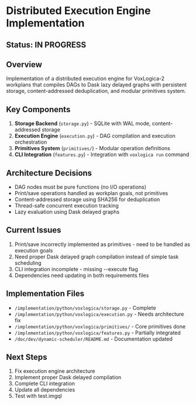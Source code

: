 # Distributed Execution Engine Implementation

## Status: IN PROGRESS

## Overview
Implementation of a distributed execution engine for VoxLogica-2 workplans that compiles DAGs to Dask lazy delayed graphs with persistent storage, content-addressed deduplication, and modular primitives system.

## Key Components
1. **Storage Backend** (`storage.py`) - SQLite with WAL mode, content-addressed storage
2. **Execution Engine** (`execution.py`) - DAG compilation and execution orchestration  
3. **Primitives System** (`primitives/`) - Modular operation definitions
4. **CLI Integration** (`features.py`) - Integration with `voxlogica run` command

## Architecture Decisions
- DAG nodes must be pure functions (no I/O operations)
- Print/save operations handled as workplan goals, not primitives
- Content-addressed storage using SHA256 for deduplication
- Thread-safe concurrent execution tracking
- Lazy evaluation using Dask delayed graphs

## Current Issues
1. Print/save incorrectly implemented as primitives - need to be handled as execution goals
2. Need proper Dask delayed graph compilation instead of simple task scheduling
3. CLI integration incomplete - missing --execute flag
4. Dependencies need updating in both requirements files

## Implementation Files
- `/implementation/python/voxlogica/storage.py` - Complete
- `/implementation/python/voxlogica/execution.py` - Needs architecture fix
- `/implementation/python/voxlogica/primitives/` - Core primitives done
- `/implementation/python/voxlogica/features.py` - Partially integrated
- `/doc/dev/dynamic-scheduler/README.md` - Documentation updated

## Next Steps
1. Fix execution engine architecture 
2. Implement proper Dask delayed compilation
3. Complete CLI integration
4. Update all dependencies
5. Test with test.imgql

